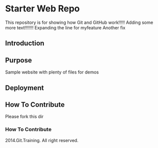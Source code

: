 # Starter Web Repo

This repository is for showing how Git and GitHub work!!!!!
Adding some more text!!!!!!! Expanding the line for myfeature
Another fix

## Introduction

## Purpose

Sample website with plenty of files for demos

## Deployment
## How To Contribute 
Please fork this dir

### How To Contribute

2014.Git.Training. All right reserved.